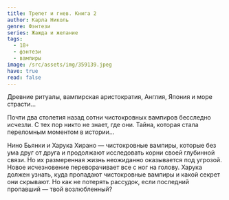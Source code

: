 ```yaml
---
title: Трепет и гнев. Книга 2
author: Карла Николь
genre: Фэнтези
series: Жажда и желание
tags:
  - 18+
  - фэнтези
  - вампиры
image: /src/assets/img/359139.jpeg
have: true
read: false
---
```

Древние ритуалы, вампирская аристократия, Англия, Япония и море страсти…

Почти два столетия назад сотни чистокровных вампиров бесследно исчезли. С тех пор никто не знает, где они. Тайна, которая стала переломным моментом в истории…

Нино Бьянки и Харука Хирано — чистокровные вампиры, которые без ума друг от друга и продолжают исследовать корни своей глубинной связи. Но их размеренная жизнь неожиданно оказывается под угрозой. Новое исчезновение переворачивает все с ног на голову. Харука должен узнать, куда пропадают чистокровные вампиры и какой секрет они скрывают. Но как не потерять рассудок, если последний пропавший — твой возлюбленный?
